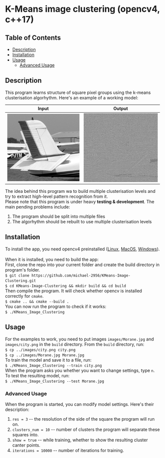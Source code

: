 # K-Means image clustering (opencv4, c++17)

## Table of Contents

- [Description](#description)
- [Installation](#installation)
- [Usage](#usage)
  - [Advanced Usage](#advanced-usage)

## Description

This program learns structure of square pixel groups using the k-means clusterisation algorhythm. Here's an example of a working model:

Input             |  Output
:-------------------------:|:-------------------------:
![Morane_wing.png](examples/Morane_wing.png?raw=true "Input")  |  ![Morane_wing_out.png](examples/Morane_wing_out.png?raw=true "Output")

The idea behind this program wa to build multiple clusterisation levels and try to extract high-level pattern recognition from it.\
Please note that this program is under heavy **testing & development**. The main pending problems include:
1) The program should be split into multiple files
2) The algorhythm should be rebuilt to use multiple clusterisation levels

## Installation

To install the app, you need opencv4 preinstalled ([Linux](https://docs.opencv.org/master/d7/d9f/tutorial_linux_install.html), [MacOS](https://docs.opencv.org/master/d0/db2/tutorial_macos_install.html), [Windows](https://docs.opencv.org/master/d3/d52/tutorial_windows_install.html)).\
\
When it is installed, you need to build the app:\
First, clone the repo into your current folder and create the build directory in program's folder.\
```$ git clone https://github.com/michael-2956/KMeans-Image-Clustering.git```\
```$ cd KMeans-Image-Clustering && mkdir build && cd build```\
Then compile the program. It will check whether opencv is installed correctly for `cmake`.\
```$ cmake .. && cmake --build .```\
You can now run the program to check if it works:\
```$ ./KMeans_Image_Clustering```

## Usage

For the examples to work, you need to put images `images/Morane.jpg` and `images/city.png` in the `build` directory. From the `build` directory, run:\
```$ cp ../images/city.png city.png```\
```$ cp ../images/Morane.jpg Morane.jpg```\
To train the model and save it to a file, run:\
```$ ./KMeans_Image_Clustering --train city.png```\
When the program asks you whether you want to change settings, type `n`.\
To test the resulting model, run:\
```$ ./KMeans_Image_Clustering --test Morane.jpg```

### Advanced Usage

When the program is started, you can modify model settings. Here's their description:
1) `res = 3` -- the resolution of the side of the square the program will run on.
2) `clusters_num = 10` -- number of clusters the program will separate these squares into.
3) `show = true` -- while training, whether to show the resulting cluster canter points.
4) `iterations = 10000` -- number of iterations for training.